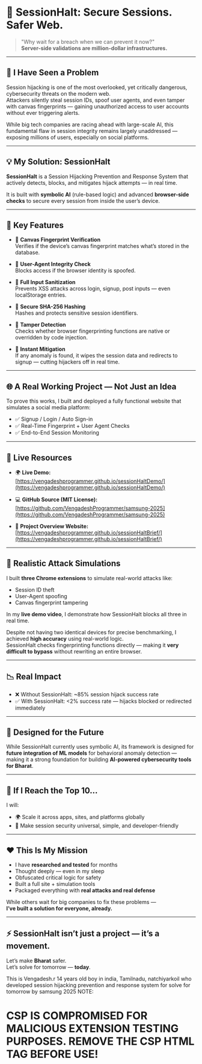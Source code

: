 # 🔐 SessionHalt: Secure Sessions. Safer Web.

> "Why wait for a breach when we can prevent it now?"  
> **Server-side validations are million-dollar infrastructures.**

---

## 🚨 I Have Seen a Problem

Session hijacking is one of the most overlooked, yet critically dangerous, cybersecurity threats on the modern web.  
Attackers silently steal session IDs, spoof user agents, and even tamper with canvas fingerprints — gaining unauthorized access to user accounts without ever triggering alerts.

While big tech companies are racing ahead with large-scale AI, this fundamental flaw in session integrity remains largely unaddressed — exposing millions of users, especially on social platforms.

---

## 💡 My Solution: SessionHalt

**SessionHalt** is a Session Hijacking Prevention and Response System that actively detects, blocks, and mitigates hijack attempts — in real time.

It is built with **symbolic AI** (rule-based logic) and advanced **browser-side checks** to secure every session from inside the user’s device.

---

## 🔑 Key Features

- 🎯 **Canvas Fingerprint Verification**  
  Verifies if the device’s canvas fingerprint matches what’s stored in the database.

- 🧠 **User-Agent Integrity Check**  
  Blocks access if the browser identity is spoofed.

- 🧼 **Full Input Sanitization**  
  Prevents XSS attacks across login, signup, post inputs — even localStorage entries.

- 🔐 **Secure SHA-256 Hashing**  
  Hashes and protects sensitive session identifiers.

- 🧪 **Tamper Detection**  
  Checks whether browser fingerprinting functions are native or overridden by code injection.

- 🚫 **Instant Mitigation**  
  If any anomaly is found, it wipes the session data and redirects to signup — cutting hijackers off in real time.

---

## 🌐 A Real Working Project — Not Just an Idea

To prove this works, I built and deployed a fully functional website that simulates a social media platform:

- ✅ Signup / Login / Auto Sign-in  
- ✅ Real-Time Fingerprint + User Agent Checks  
- ✅ End-to-End Session Monitoring

---

## 🔗 Live Resources

- 🌍 **Live Demo:**  
  [https://vengadeshprogrammer.github.io/sessionHaltDemo/](https://vengadeshprogrammer.github.io/sessionHaltDemo/)

- 💻 **GitHub Source (MIT License):**  
  [https://github.com/VengadeshProgrammer/samsung-2025](https://github.com/VengadeshProgrammer/samsung-2025)

- 📄 **Project Overview Website:**  
  [https://vengadeshprogrammer.github.io/sessionHaltBrief/](https://vengadeshprogrammer.github.io/sessionHaltBrief/)

---

## 🧪 Realistic Attack Simulations

I built **three Chrome extensions** to simulate real-world attacks like:

- Session ID theft  
- User-Agent spoofing  
- Canvas fingerprint tampering  

In my **live demo video**, I demonstrate how SessionHalt blocks all three in real time.

Despite not having two identical devices for precise benchmarking, I achieved **high accuracy** using real-world logic.  
SessionHalt checks fingerprinting functions directly — making it **very difficult to bypass** without rewriting an entire browser.

---

## 📉 Real Impact

- ❌ Without SessionHalt: ~85% session hijack success rate  
- ✅ With SessionHalt: <2% success rate — hijacks blocked or redirected immediately

---

## 🔮 Designed for the Future

While SessionHalt currently uses symbolic AI, its framework is designed for **future integration of ML models** for behavioral anomaly detection — making it a strong foundation for building **AI-powered cybersecurity tools for Bharat**.

---

## 🚀 If I Reach the Top 10…

I will:

- 🌍 Scale it across apps, sites, and platforms globally  
- 🔧 Make session security universal, simple, and developer-friendly  

---

## ❤️ This Is My Mission

- I have **researched and tested** for months  
- Thought deeply — even in my sleep  
- Obfuscated critical logic for safety  
- Built a full site + simulation tools  
- Packaged everything with **real attacks and real defense**

While others wait for big companies to fix these problems —  
**I’ve built a solution for everyone, already.**

---

## ⚡ SessionHalt isn’t just a project — it’s a movement.  
Let’s make **Bharat** safer.  
Let’s solve for tomorrow — **today**.


This is Vengadesh.r 14 years old boy in india, Tamilnadu, natchiyarkoil who developed session hijacking prevention and response system for solve for tomorrow by samsung 2025
NOTE:
  <h1>CSP IS COMPROMISED FOR MALICIOUS EXTENSION TESTING PURPOSES. REMOVE THE CSP HTML TAG BEFORE USE!</h1>
